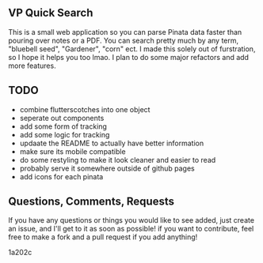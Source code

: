 ## VP Quick Search

This is a small web application so you can parse Pinata data faster than pouring over notes or a PDF. You can search pretty much by any term, "bluebell seed", "Gardener", "corn" ect. I made this solely out of furstration, so I hope it helps you too lmao. I plan to do some major refactors and add more features.

## TODO

- combine flutterscotches into one object
- seperate out components
- add some form of tracking
- add some logic for tracking
- updaate the README to actually have better information
- make sure its mobile compatible
- do some restyling to make it look cleaner and easier to read
- probably serve it somewhere outside of github pages
- add icons for each pinata

## Questions, Comments, Requests

If you have any questions or things you would like to see added, just create an issue, and I'll get to it as soon as possible! if you want to contribute, feel free to make a fork and a pull request if you add anything!

1a202c
